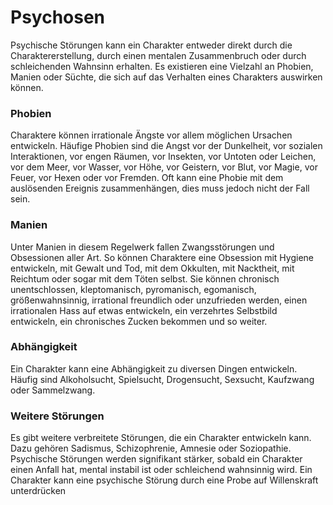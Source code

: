 # Psychosen
Psychische Störungen kann ein Charakter entweder direkt durch die Charaktererstellung, durch einen mentalen Zusammenbruch oder durch schleichenden Wahnsinn erhalten. Es existieren eine Vielzahl an Phobien, Manien oder Süchte, die sich auf das Verhalten eines Charakters auswirken können.
 
### Phobien
 
Charaktere können irrationale Ängste vor allem möglichen Ursachen entwickeln. Häufige Phobien sind die Angst vor der Dunkelheit, vor sozialen Interaktionen, vor engen Räumen, vor Insekten, vor Untoten oder Leichen, vor dem Meer, vor Wasser, vor Höhe, vor Geistern, vor Blut, vor Magie, vor Feuer, vor Hexen oder vor Fremden. Oft kann eine Phobie mit dem auslösenden Ereignis zusammenhängen, dies muss jedoch nicht der Fall sein.
 
### Manien
 
Unter Manien in diesem Regelwerk fallen Zwangsstörungen und Obsessionen aller Art. So können Charaktere eine Obsession mit Hygiene entwickeln, mit Gewalt und Tod, mit dem Okkulten, mit Nacktheit, mit Reichtum oder sogar mit dem Töten selbst. Sie können chronisch unentschlossen, kleptomanisch, pyromanisch, egomanisch, größenwahnsinnig, irrational freundlich oder unzufrieden werden, einen irrationalen Hass auf etwas entwickeln, ein verzehrtes Selbstbild entwickeln, ein chronisches Zucken bekommen und so weiter.
 
### Abhängigkeit
 
Ein Charakter kann eine Abhängigkeit zu diversen Dingen entwickeln. Häufig sind Alkoholsucht, Spielsucht, Drogensucht, Sexsucht, Kaufzwang oder Sammelzwang.
 
### Weitere Störungen
 
Es gibt weitere verbreitete Störungen, die ein Charakter entwickeln kann. Dazu gehören Sadismus, Schizophrenie, Amnesie oder Soziopathie. Psychische Störungen werden signifikant stärker, sobald ein Charakter einen Anfall hat, mental instabil ist oder schleichend wahnsinnig wird. Ein Charakter kann eine psychische Störung durch eine Probe auf Willenskraft unterdrücken
